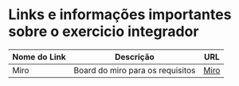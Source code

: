# Links e informações importantes sobre o exercicio integrador
| Nome do Link  | Descrição                  | URL                                     |
|---------------|----------------------------|-----------------------------------------|
| Miro        |  Board do miro para os requisitos            | [Miro]([https://www.google.com](https://miro.com/app/board/uXjVKuRHfyU=/))        |
